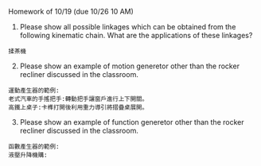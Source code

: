 Homework of 10/19 (due 10/26 10 AM)

1. Please show all possible linkages which can be obtained from the following kinematic chain. What are the applications of these linkages?
```
揉茶機

```
2. Please show an example of motion generetor other than the rocker recliner discussed in the classroom.
```
運動產生器的範例:
老式汽車的手搖把手:轉動把手讓窗戶進行上下開關。
高鐵上桌子:卡榫打開後利用重力導引將摺疊桌展開。
```
3. Please show an example of function generetor other than the rocker recliner discussed in the classroom.
```
函數產生器的範例:
液壓升降機購: 

```

